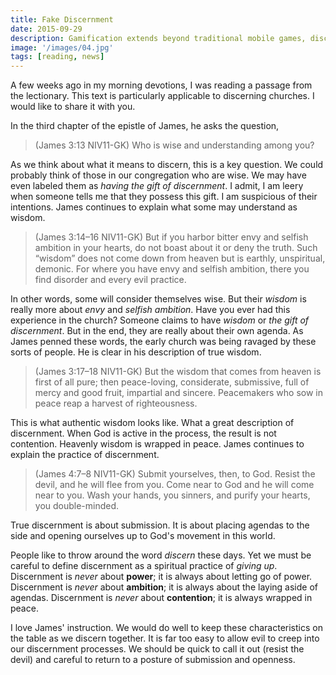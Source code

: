 ```yaml
---
title: Fake Discernment
date: 2015-09-29
description: Gamification extends beyond traditional mobile games, discovering innovative strategies to incorporate game-like elements into non-gaming apps for enhanced
image: '/images/04.jpg'
tags: [reading, news]
---
```

 
A few weeks ago in my morning devotions, I was reading a passage from the lectionary. This text is particularly applicable to discerning churches. I would like to share it with you.

In the third chapter of the epistle of James, he asks the question,

>(James 3:13 NIV11-GK) Who is wise and understanding among you?

As we think about what it means to discern, this is a key question. We could probably think of those in our congregation who are wise. We may have even labeled them as *having the gift of discernment*. I admit, I am leery when someone tells me that they possess this gift. I am suspicious of their intentions. James continues to explain what some may understand as wisdom.

>(James 3:14–16 NIV11-GK) But if you harbor bitter envy and selfish ambition in your hearts, do not boast about it or deny the truth. Such “wisdom” does not come down from heaven but is earthly, unspiritual, demonic. For where you have envy and selfish ambition, there you find disorder and every evil practice.

In other words, some will consider themselves wise. But their *wisdom* is really more about *envy* and *selfish ambition*. Have you ever had this experience in the church? Someone claims to have *wisdom* or *the gift of discernment*. But in the end, they are really about their own agenda. As James penned these words, the early church was being ravaged by these sorts of people. He is clear in his description of true wisdom.

>(James 3:17–18 NIV11-GK) But the wisdom that comes from heaven is first of all pure; then peace-loving, considerate, submissive, full of mercy and good fruit, impartial and sincere. Peacemakers who sow in peace reap a harvest of righteousness.

This is what authentic wisdom looks like. What a great description of discernment. When God is active in the process, the result is not contention. Heavenly wisdom is wrapped in peace. James continues to explain the practice of discernment.

>(James 4:7–8 NIV11-GK) Submit yourselves, then, to God. Resist the devil, and he will flee from you. Come near to God and he will come near to you. Wash your hands, you sinners, and purify your hearts, you double-minded.

True discernment is about submission. It is about placing agendas to the side and opening ourselves up to God's movement in this world.

People like to throw around the word *discern* these days. Yet we must be careful to define discernment as a spiritual practice of *giving up*. Discernment is *never* about **power**; it is always about letting go of power. Discernment is *never* about **ambition**; it is always about the laying aside of agendas. Discernment is *never* about **contention**; it is always wrapped in peace.

I love James' instruction. We would do well to keep these characteristics on the table as we discern together. It is far too easy to allow evil to creep into our discernment processes. We should be quick to call it out (resist the devil) and careful to return to a posture of submission and openness.

